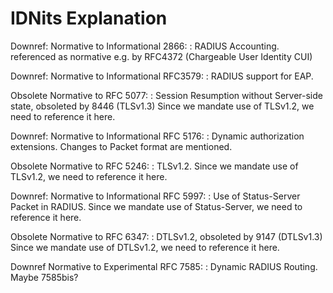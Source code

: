 # IDNits Explanation

Downref: Normative to Informational 2866:
: RADIUS Accounting. referenced as normative e.g. by RFC4372 (Chargeable User Identity CUI)

Downref: Normative to Informational RFC3579:
: RADIUS support for EAP.

Obsolete Normative to RFC 5077:
: Session Resumption without Server-side state, obsoleted by 8446 (TLSv1.3)
  Since we mandate use of TLSv1.2, we need to reference it here.

Downref: Normative to Informational RFC 5176:
: Dynamic authorization extensions. Changes to Packet format are mentioned.

Obsolete Normative to RFC 5246:
: TLSv1.2. Since we mandate use of TLSv1.2, we need to reference it here.

Downref: Normative to Informational RFC 5997:
: Use of Status-Server Packet in RADIUS.
  Since we mandate use of Status-Server, we need to reference it here.

Obsolete Normative to RFC 6347:
: DTLSv1.2, obsoleted by 9147 (DTLSv1.3)
  Since we mandate use of DTLSv1.2, we need to reference it here.

Downref Normative to Experimental RFC 7585:
: Dynamic RADIUS Routing. Maybe 7585bis?
